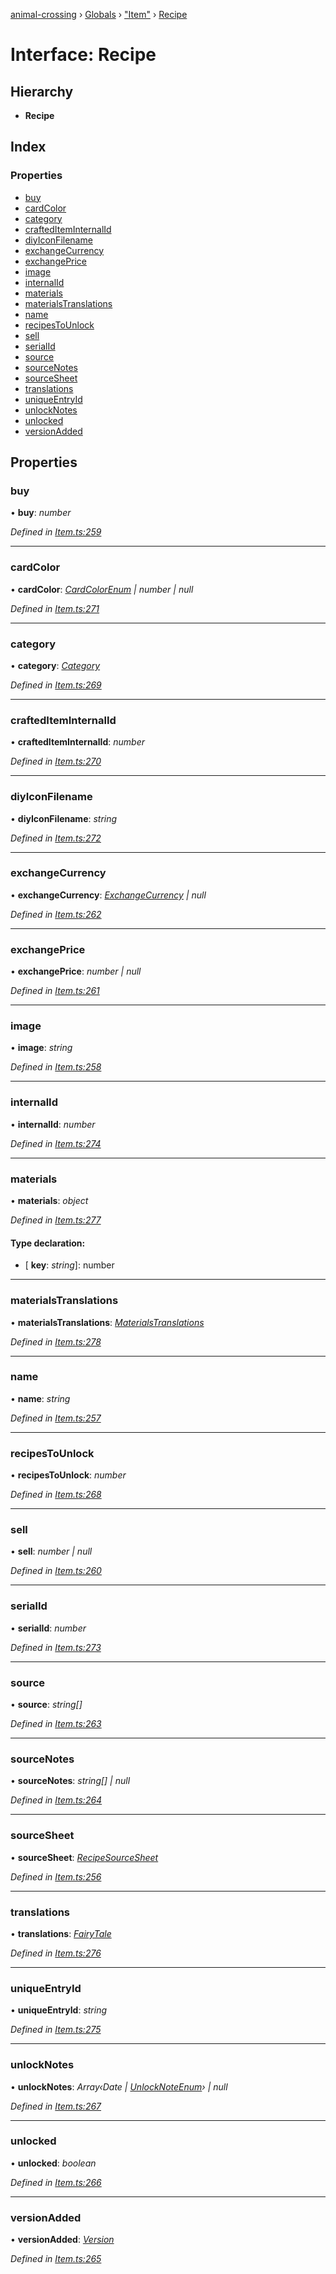 [animal-crossing](../README.md) › [Globals](../globals.md) › ["Item"](../modules/_item_.md) › [Recipe](_item_.recipe.md)

# Interface: Recipe

## Hierarchy

* **Recipe**

## Index

### Properties

* [buy](_item_.recipe.md#buy)
* [cardColor](_item_.recipe.md#cardcolor)
* [category](_item_.recipe.md#category)
* [craftedItemInternalId](_item_.recipe.md#craftediteminternalid)
* [diyIconFilename](_item_.recipe.md#diyiconfilename)
* [exchangeCurrency](_item_.recipe.md#exchangecurrency)
* [exchangePrice](_item_.recipe.md#exchangeprice)
* [image](_item_.recipe.md#image)
* [internalId](_item_.recipe.md#internalid)
* [materials](_item_.recipe.md#materials)
* [materialsTranslations](_item_.recipe.md#materialstranslations)
* [name](_item_.recipe.md#name)
* [recipesToUnlock](_item_.recipe.md#recipestounlock)
* [sell](_item_.recipe.md#sell)
* [serialId](_item_.recipe.md#serialid)
* [source](_item_.recipe.md#source)
* [sourceNotes](_item_.recipe.md#sourcenotes)
* [sourceSheet](_item_.recipe.md#sourcesheet)
* [translations](_item_.recipe.md#translations)
* [uniqueEntryId](_item_.recipe.md#uniqueentryid)
* [unlockNotes](_item_.recipe.md#unlocknotes)
* [unlocked](_item_.recipe.md#unlocked)
* [versionAdded](_item_.recipe.md#versionadded)

## Properties

###  buy

• **buy**: *number*

*Defined in [Item.ts:259](https://github.com/Norviah/animal-crossing/blob/6476932/module/types/Item.ts#L259)*

___

###  cardColor

• **cardColor**: *[CardColorEnum](../enums/_item_.cardcolorenum.md) | number | null*

*Defined in [Item.ts:271](https://github.com/Norviah/animal-crossing/blob/6476932/module/types/Item.ts#L271)*

___

###  category

• **category**: *[Category](../enums/_item_.category.md)*

*Defined in [Item.ts:269](https://github.com/Norviah/animal-crossing/blob/6476932/module/types/Item.ts#L269)*

___

###  craftedItemInternalId

• **craftedItemInternalId**: *number*

*Defined in [Item.ts:270](https://github.com/Norviah/animal-crossing/blob/6476932/module/types/Item.ts#L270)*

___

###  diyIconFilename

• **diyIconFilename**: *string*

*Defined in [Item.ts:272](https://github.com/Norviah/animal-crossing/blob/6476932/module/types/Item.ts#L272)*

___

###  exchangeCurrency

• **exchangeCurrency**: *[ExchangeCurrency](../enums/_item_.exchangecurrency.md) | null*

*Defined in [Item.ts:262](https://github.com/Norviah/animal-crossing/blob/6476932/module/types/Item.ts#L262)*

___

###  exchangePrice

• **exchangePrice**: *number | null*

*Defined in [Item.ts:261](https://github.com/Norviah/animal-crossing/blob/6476932/module/types/Item.ts#L261)*

___

###  image

• **image**: *string*

*Defined in [Item.ts:258](https://github.com/Norviah/animal-crossing/blob/6476932/module/types/Item.ts#L258)*

___

###  internalId

• **internalId**: *number*

*Defined in [Item.ts:274](https://github.com/Norviah/animal-crossing/blob/6476932/module/types/Item.ts#L274)*

___

###  materials

• **materials**: *object*

*Defined in [Item.ts:277](https://github.com/Norviah/animal-crossing/blob/6476932/module/types/Item.ts#L277)*

#### Type declaration:

* \[ **key**: *string*\]: number

___

###  materialsTranslations

• **materialsTranslations**: *[MaterialsTranslations](_item_.materialstranslations.md)*

*Defined in [Item.ts:278](https://github.com/Norviah/animal-crossing/blob/6476932/module/types/Item.ts#L278)*

___

###  name

• **name**: *string*

*Defined in [Item.ts:257](https://github.com/Norviah/animal-crossing/blob/6476932/module/types/Item.ts#L257)*

___

###  recipesToUnlock

• **recipesToUnlock**: *number*

*Defined in [Item.ts:268](https://github.com/Norviah/animal-crossing/blob/6476932/module/types/Item.ts#L268)*

___

###  sell

• **sell**: *number | null*

*Defined in [Item.ts:260](https://github.com/Norviah/animal-crossing/blob/6476932/module/types/Item.ts#L260)*

___

###  serialId

• **serialId**: *number*

*Defined in [Item.ts:273](https://github.com/Norviah/animal-crossing/blob/6476932/module/types/Item.ts#L273)*

___

###  source

• **source**: *string[]*

*Defined in [Item.ts:263](https://github.com/Norviah/animal-crossing/blob/6476932/module/types/Item.ts#L263)*

___

###  sourceNotes

• **sourceNotes**: *string[] | null*

*Defined in [Item.ts:264](https://github.com/Norviah/animal-crossing/blob/6476932/module/types/Item.ts#L264)*

___

###  sourceSheet

• **sourceSheet**: *[RecipeSourceSheet](../enums/_item_.recipesourcesheet.md)*

*Defined in [Item.ts:256](https://github.com/Norviah/animal-crossing/blob/6476932/module/types/Item.ts#L256)*

___

###  translations

• **translations**: *[FairyTale](_item_.fairytale.md)*

*Defined in [Item.ts:276](https://github.com/Norviah/animal-crossing/blob/6476932/module/types/Item.ts#L276)*

___

###  uniqueEntryId

• **uniqueEntryId**: *string*

*Defined in [Item.ts:275](https://github.com/Norviah/animal-crossing/blob/6476932/module/types/Item.ts#L275)*

___

###  unlockNotes

• **unlockNotes**: *Array‹Date | [UnlockNoteEnum](../enums/_item_.unlocknoteenum.md)› | null*

*Defined in [Item.ts:267](https://github.com/Norviah/animal-crossing/blob/6476932/module/types/Item.ts#L267)*

___

###  unlocked

• **unlocked**: *boolean*

*Defined in [Item.ts:266](https://github.com/Norviah/animal-crossing/blob/6476932/module/types/Item.ts#L266)*

___

###  versionAdded

• **versionAdded**: *[Version](../enums/_item_.version.md)*

*Defined in [Item.ts:265](https://github.com/Norviah/animal-crossing/blob/6476932/module/types/Item.ts#L265)*
